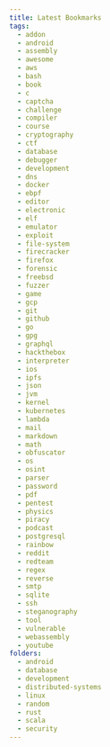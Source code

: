 ```yaml
---
title: Latest Bookmarks
tags:
  - addon
  - android
  - assembly
  - awesome
  - aws
  - bash
  - book
  - c
  - captcha
  - challenge
  - compiler
  - course
  - cryptography
  - ctf
  - database
  - debugger
  - development
  - dns
  - docker
  - ebpf
  - editor
  - electronic
  - elf
  - emulator
  - exploit
  - file-system
  - firecracker
  - firefox
  - forensic
  - freebsd
  - fuzzer
  - game
  - gcp
  - git
  - github
  - go
  - gpg
  - graphql
  - hackthebox
  - interpreter
  - ios
  - ipfs
  - json
  - jvm
  - kernel
  - kubernetes
  - lambda
  - mail
  - markdown
  - math
  - obfuscator
  - os
  - osint
  - parser
  - password
  - pdf
  - pentest
  - physics
  - piracy
  - podcast
  - postgresql
  - rainbow
  - reddit
  - redteam
  - regex
  - reverse
  - smtp
  - sqlite
  - ssh
  - steganography
  - tool
  - vulnerable
  - webassembly
  - youtube
folders:
  - android
  - database
  - development
  - distributed-systems
  - linux
  - random
  - rust
  - scala
  - security
---
```


